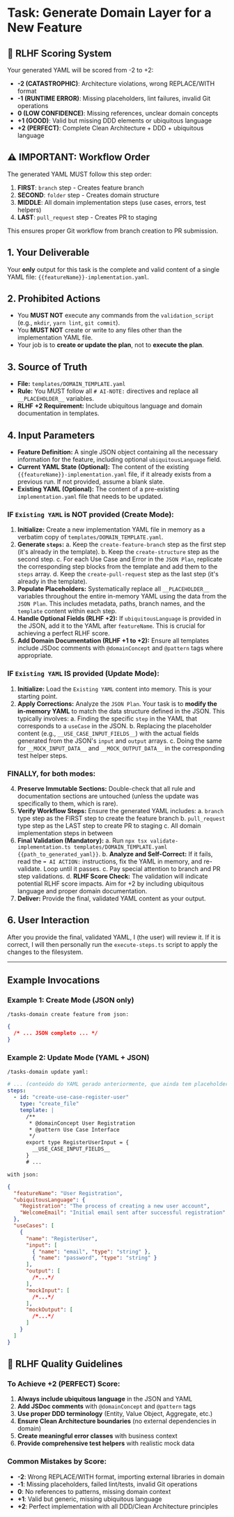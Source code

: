 # Task: Generate Domain Layer for a New Feature

## 🤖 RLHF Scoring System

Your generated YAML will be scored from -2 to +2:
- **-2 (CATASTROPHIC)**: Architecture violations, wrong REPLACE/WITH format
- **-1 (RUNTIME ERROR)**: Missing placeholders, lint failures, invalid Git operations
- **0 (LOW CONFIDENCE)**: Missing references, unclear domain concepts
- **+1 (GOOD)**: Valid but missing DDD elements or ubiquitous language
- **+2 (PERFECT)**: Complete Clean Architecture + DDD + ubiquitous language

## ⚠️ IMPORTANT: Workflow Order

The generated YAML MUST follow this step order:
1. **FIRST**: `branch` step - Creates feature branch
2. **SECOND**: `folder` step - Creates domain structure
3. **MIDDLE**: All domain implementation steps (use cases, errors, test helpers)
4. **LAST**: `pull_request` step - Creates PR to staging

This ensures proper Git workflow from branch creation to PR submission.

## 1. Your Deliverable

Your **only** output for this task is the complete and valid content of a single YAML file: `{{featureName}}-implementation.yaml`.

## 2. Prohibited Actions

- You **MUST NOT** execute any commands from the `validation_script` (e.g., `mkdir`, `yarn lint`, `git commit`).
- You **MUST NOT** create or write to any files other than the implementation YAML file.
- Your job is to **create or update the plan**, not to **execute the plan**.

## 3. Source of Truth

- **File:** `templates/DOMAIN_TEMPLATE.yaml`
- **Rule:** You MUST follow all `# AI-NOTE:` directives and replace all `__PLACEHOLDER__` variables.
- **RLHF +2 Requirement:** Include ubiquitous language and domain documentation in templates.

## 4. Input Parameters

- **Feature Definition:** A single JSON object containing all the necessary information for the feature, including optional `ubiquitousLanguage` field.
- **Current YAML State (Optional):** The content of the existing `{{featureName}}-implementation.yaml` file, if it already exists from a previous run. If not provided, assume a blank slate.
- **Existing YAML (Optional):** The content of a pre-existing `implementation.yaml` file that needs to be updated.

### IF `Existing YAML` is NOT provided (Create Mode):

1.  **Initialize:** Create a new implementation YAML file in memory as a verbatim copy of `templates/DOMAIN_TEMPLATE.yaml`.
2.  **Generate `steps`:**
    a. Keep the `create-feature-branch` step as the first step (it's already in the template).
    b. Keep the `create-structure` step as the second step.
    c. For each Use Case and Error in the `JSON Plan`, replicate the corresponding step blocks from the template and add them to the `steps` array.
    d. Keep the `create-pull-request` step as the last step (it's already in the template).
3.  **Populate Placeholders:** Systematically replace all `__PLACEHOLDER__` variables throughout the entire in-memory YAML using the data from the `JSON Plan`. This includes metadata, paths, branch names, and the `template` content within each step.
4.  **Handle Optional Fields (RLHF +2):** If `ubiquitousLanguage` is provided in the JSON, add it to the YAML after `featureName`. This is crucial for achieving a perfect RLHF score.
5.  **Add Domain Documentation (RLHF +1 to +2):** Ensure all templates include JSDoc comments with `@domainConcept` and `@pattern` tags where appropriate.

### IF `Existing YAML` IS provided (Update Mode):

1.  **Initialize:** Load the `Existing YAML` content into memory. This is your starting point.
2.  **Apply Corrections:** Analyze the `JSON Plan`. Your task is to **modify the in-memory YAML** to match the data structure defined in the JSON. This typically involves:
    a. Finding the specific `step` in the YAML that corresponds to a `useCase` in the JSON.
    b. Replacing the placeholder content (e.g., `__USE_CASE_INPUT_FIELDS__`) with the actual fields generated from the JSON's `input` and `output` arrays.
    c. Doing the same for `__MOCK_INPUT_DATA__` and `__MOCK_OUTPUT_DATA__` in the corresponding test helper steps.

### FINALLY, for both modes:

4.  **Preserve Immutable Sections:** Double-check that all rule and documentation sections are untouched (unless the update was specifically to them, which is rare).
5.  **Verify Workflow Steps:** Ensure the generated YAML includes:
    a. `branch` type step as the FIRST step to create the feature branch
    b. `pull_request` type step as the LAST step to create PR to staging
    c. All domain implementation steps in between
6.  **Final Validation (Mandatory):**
    a. Run `npx tsx validate-implementation.ts templates/DOMAIN_TEMPLATE.yaml {{path_to_generated_yaml}}`.
    b. **Analyze and Self-Correct:** If it fails, read the `➡️ AI ACTION:` instructions, fix the YAML in memory, and re-validate. Loop until it passes.
    c. Pay special attention to branch and PR step validations.
    d. **RLHF Score Check:** The validation will indicate potential RLHF score impacts. Aim for +2 by including ubiquitous language and proper domain documentation.
7.  **Deliver:** Provide the final, validated YAML content as your output.

## 6. User Interaction

After you provide the final, validated YAML, I (the user) will review it. If it is correct, I will then personally run the `execute-steps.ts` script to apply the changes to the filesystem.

---

## Example Invocations

### Example 1: Create Mode (JSON only)

`/tasks-domain create feature from json:`

```json
{
  /* ... JSON completo ... */
}
```

### Example 2: Update Mode (YAML + JSON)

`/tasks-domain update yaml:`

```yaml
# ... (conteúdo do YAML gerado anteriormente, que ainda tem placeholders)
steps:
  - id: "create-use-case-register-user"
    type: "create_file"
    template: |
      /**
       * @domainConcept User Registration
       * @pattern Use Case Interface
       */
      export type RegisterUserInput = {
        __USE_CASE_INPUT_FIELDS__
      }
      # ...
```

`with json:`

```json
{
  "featureName": "User Registration",
  "ubiquitousLanguage": {
    "Registration": "The process of creating a new user account",
    "WelcomeEmail": "Initial email sent after successful registration"
  },
  "useCases": [
    {
      "name": "RegisterUser",
      "input": [
        { "name": "email", "type": "string" },
        { "name": "password", "type": "string" }
      ],
      "output": [
        /*...*/
      ],
      "mockInput": [
        /*...*/
      ],
      "mockOutput": [
        /*...*/
      ]
    }
  ]
}
```

## 🎯 RLHF Quality Guidelines

### To Achieve +2 (PERFECT) Score:

1. **Always include ubiquitous language** in the JSON and YAML
2. **Add JSDoc comments** with `@domainConcept` and `@pattern` tags
3. **Use proper DDD terminology** (Entity, Value Object, Aggregate, etc.)
4. **Ensure Clean Architecture boundaries** (no external dependencies in domain)
5. **Create meaningful error classes** with business context
6. **Provide comprehensive test helpers** with realistic mock data

### Common Mistakes by Score:

- **-2**: Wrong REPLACE/WITH format, importing external libraries in domain
- **-1**: Missing placeholders, failed lint/tests, invalid Git operations
- **0**: No references to patterns, missing domain context
- **+1**: Valid but generic, missing ubiquitous language
- **+2**: Perfect implementation with all DDD/Clean Architecture principles
